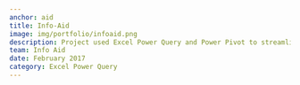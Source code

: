 ```yaml
---
anchor: aid
title: Info-Aid
image: img/portfolio/infoaid.png
description: Project used Excel Power Query and Power Pivot to streamline and integrate data collection for the Seoul virus outbreak investigation. The source code can be found <a href="https://github.com">here</a>.
team: Info Aid
date: February 2017
category: Excel Power Query
---
```

